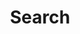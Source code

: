 ---
title: "Search"
slug: "search"
layout: "search"
type: page
outputs:
    - html
    - json
menu:
    main:
        weight: -65
        pre: search
---